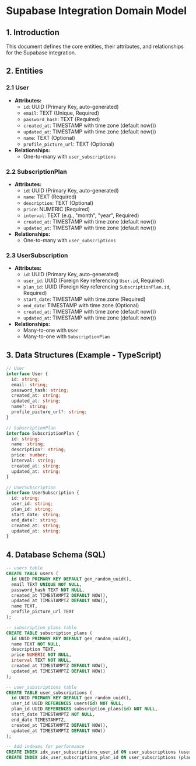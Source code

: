 # Supabase Integration Domain Model

## 1. Introduction
This document defines the core entities, their attributes, and relationships for the Supabase integration.

## 2. Entities

### 2.1 User
- **Attributes:**
    - `id`: UUID (Primary Key, auto-generated)
    - `email`: TEXT (Unique, Required)
    - `password_hash`: TEXT (Required)
    - `created_at`: TIMESTAMP with time zone (default now())
    - `updated_at`: TIMESTAMP with time zone (default now())
    - `name`: TEXT (Optional)
    - `profile_picture_url`: TEXT (Optional)
- **Relationships:**
    - One-to-many with `user_subscriptions`

### 2.2 SubscriptionPlan
- **Attributes:**
    - `id`: UUID (Primary Key, auto-generated)
    - `name`: TEXT (Required)
    - `description`: TEXT (Optional)
    - `price`: NUMERIC (Required)
    - `interval`: TEXT (e.g., "month", "year", Required)
    - `created_at`: TIMESTAMP with time zone (default now())
    - `updated_at`: TIMESTAMP with time zone (default now())
- **Relationships:**
    - One-to-many with `user_subscriptions`

### 2.3 UserSubscription
- **Attributes:**
    - `id`: UUID (Primary Key, auto-generated)
    - `user_id`: UUID (Foreign Key referencing `User.id`, Required)
    - `plan_id`: UUID (Foreign Key referencing `SubscriptionPlan.id`, Required)
    - `start_date`: TIMESTAMP with time zone (Required)
    - `end_date`: TIMESTAMP with time zone (Optional)
    - `created_at`: TIMESTAMP with time zone (default now())
    - `updated_at`: TIMESTAMP with time zone (default now())
- **Relationships:**
    - Many-to-one with `User`
    - Many-to-one with `SubscriptionPlan`

## 3. Data Structures (Example - TypeScript)

```typescript
// User
interface User {
  id: string;
  email: string;
  password_hash: string;
  created_at: string;
  updated_at: string;
  name?: string;
  profile_picture_url?: string;
}

// SubscriptionPlan
interface SubscriptionPlan {
  id: string;
  name: string;
  description?: string;
  price: number;
  interval: string;
  created_at: string;
  updated_at: string;
}

// UserSubscription
interface UserSubscription {
  id: string;
  user_id: string;
  plan_id: string;
  start_date: string;
  end_date?: string;
  created_at: string;
  updated_at: string;
}
```

## 4. Database Schema (SQL)

```sql
-- users table
CREATE TABLE users (
  id UUID PRIMARY KEY DEFAULT gen_random_uuid(),
  email TEXT UNIQUE NOT NULL,
  password_hash TEXT NOT NULL,
  created_at TIMESTAMPTZ DEFAULT NOW(),
  updated_at TIMESTAMPTZ DEFAULT NOW(),
  name TEXT,
  profile_picture_url TEXT
);

-- subscription_plans table
CREATE TABLE subscription_plans (
  id UUID PRIMARY KEY DEFAULT gen_random_uuid(),
  name TEXT NOT NULL,
  description TEXT,
  price NUMERIC NOT NULL,
  interval TEXT NOT NULL,
  created_at TIMESTAMPTZ DEFAULT NOW(),
  updated_at TIMESTAMPTZ DEFAULT NOW()
);

-- user_subscriptions table
CREATE TABLE user_subscriptions (
  id UUID PRIMARY KEY DEFAULT gen_random_uuid(),
  user_id UUID REFERENCES users(id) NOT NULL,
  plan_id UUID REFERENCES subscription_plans(id) NOT NULL,
  start_date TIMESTAMPTZ NOT NULL,
  end_date TIMESTAMPTZ,
  created_at TIMESTAMPTZ DEFAULT NOW(),
  updated_at TIMESTAMPTZ DEFAULT NOW()
);

-- Add indexes for performance
CREATE INDEX idx_user_subscriptions_user_id ON user_subscriptions (user_id);
CREATE INDEX idx_user_subscriptions_plan_id ON user_subscriptions (plan_id);
